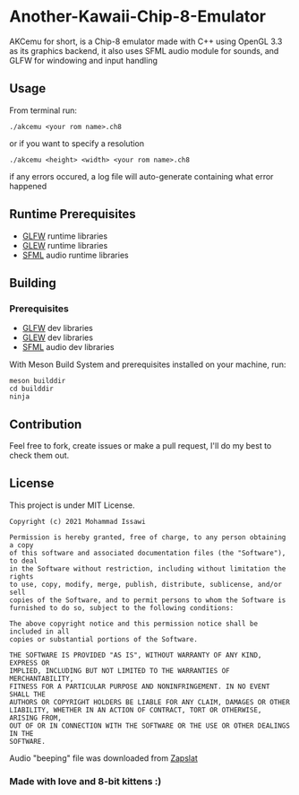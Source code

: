 # Another-Kawaii-Chip-8-Emulator
AKCemu for short, is a Chip-8 emulator made with C++ using OpenGL 3.3 as its graphics backend, it also uses SFML audio module for sounds, and GLFW for windowing and input handling
## Usage
From terminal run:
```
./akcemu <your rom name>.ch8
```
or if you want to specify a resolution
```
./akcemu <height> <width> <your rom name>.ch8
```
if any errors occured, a log file will auto-generate containing what error happened
## Runtime Prerequisites
- [GLFW](https://www.glfw.org/) runtime libraries
- [GLEW](http://glew.sourceforge.net/) runtime libraries
- [SFML](https://www.sfml-dev.org/) audio runtime libraries
## Building
### Prerequisites
- [GLFW](https://www.glfw.org/) dev libraries
- [GLEW](http://glew.sourceforge.net/) dev libraries
- [SFML](https://www.sfml-dev.org/) audio dev libraries

With Meson Build System and prerequisites installed on your machine, run:
```
meson builddir
cd builddir
ninja
```
## Contribution
Feel free to fork, create issues or make a pull request, I'll do my best to check them out.
## License
This project is under MIT License.
```
Copyright (c) 2021 Mohammad Issawi

Permission is hereby granted, free of charge, to any person obtaining a copy
of this software and associated documentation files (the "Software"), to deal
in the Software without restriction, including without limitation the rights
to use, copy, modify, merge, publish, distribute, sublicense, and/or sell
copies of the Software, and to permit persons to whom the Software is
furnished to do so, subject to the following conditions:

The above copyright notice and this permission notice shall be included in all
copies or substantial portions of the Software.

THE SOFTWARE IS PROVIDED "AS IS", WITHOUT WARRANTY OF ANY KIND, EXPRESS OR
IMPLIED, INCLUDING BUT NOT LIMITED TO THE WARRANTIES OF MERCHANTABILITY,
FITNESS FOR A PARTICULAR PURPOSE AND NONINFRINGEMENT. IN NO EVENT SHALL THE
AUTHORS OR COPYRIGHT HOLDERS BE LIABLE FOR ANY CLAIM, DAMAGES OR OTHER
LIABILITY, WHETHER IN AN ACTION OF CONTRACT, TORT OR OTHERWISE, ARISING FROM,
OUT OF OR IN CONNECTION WITH THE SOFTWARE OR THE USE OR OTHER DEALINGS IN THE
SOFTWARE.
```
Audio "beeping" file was downloaded from [Zapslat](https://www.zapsplat.com/)
### Made with love and 8-bit kittens :)
